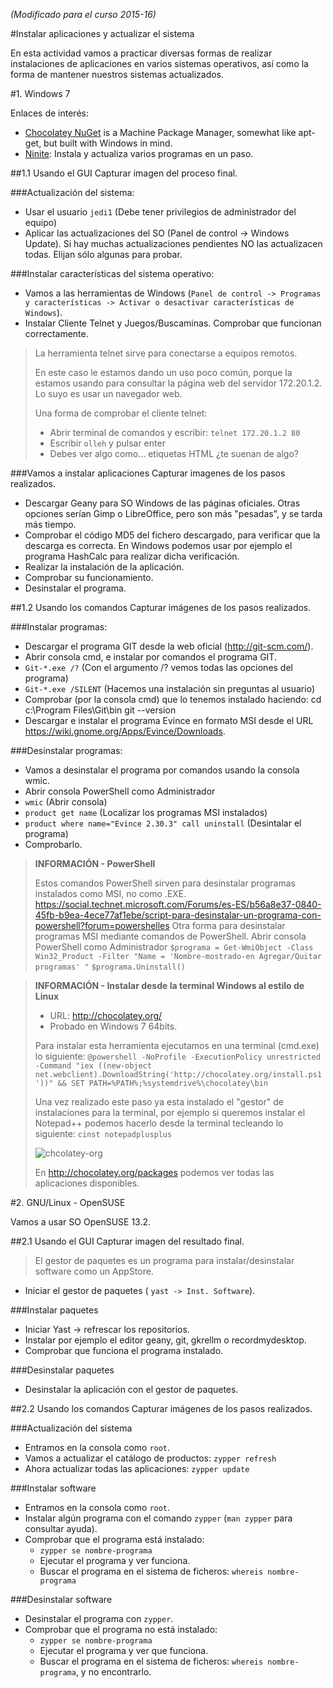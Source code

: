 
*(Modificado para el curso 2015-16)*

#Instalar aplicaciones y actualizar el sistema

En esta actividad vamos a practicar diversas formas de realizar instalaciones 
de aplicaciones en varios sistemas operativos, así como la forma de 
mantener nuestros sistemas actualizados.

#1. Windows 7 

Enlaces de interés:
* [Chocolatey NuGet](https://chocolatey.org/) is a Machine Package Manager, somewhat like apt-get, but built with Windows in mind.
* [Ninite](https://ninite.com/): Instala y actualiza varios programas en un paso.

##1.1 Usando el GUI
Capturar imagen del proceso final.

###Actualización del sistema:
* Usar el usuario `jedi1` (Debe tener privilegios de administrador del equipo)
* Aplicar las actualizaciones del SO (Panel de control -> Windows Update). 
Si hay muchas actualizaciones pendientes NO las actualizacen todas. Elijan sólo algunas para probar.

###Instalar características del sistema operativo:
* Vamos a las herramientas de Windows 
(`Panel de control -> Programas y características -> Activar o desactivar características de Windows`).
* Instalar Cliente Telnet y Juegos/Buscaminas. Comprobar que funcionan correctamente.

> La herramienta telnet sirve para conectarse a equipos remotos.
>
> En este caso le estamos dando un uso poco común, porque la estamos usando para consultar 
la página web del servidor 172.20.1.2. Lo suyo es usar un navegador web.
>
> Una forma de comprobar el cliente telnet:
> * Abrir terminal de comandos y escribir: `telnet 172.20.1.2 80`
> * Escribir `olleh` y pulsar enter
> * Debes ver algo como... etiquetas HTML ¿te suenan de algo?

###Vamos a instalar aplicaciones
Capturar imagenes de los pasos realizados. 
* Descargar Geany para SO Windows de las páginas oficiales. 
Otras opciones serían Gimp o LibreOffice, pero son más "pesadas", y se tarda más tiempo.
* Comprobar el código MD5 del fichero descargado, para verificar que la descarga es correcta. 
En Windows podemos usar por ejemplo el programa HashCalc para realizar dicha verificación.
* Realizar la instalación de la aplicación.
* Comprobar su funcionamiento.
* Desinstalar el programa.

##1.2 Usando los comandos
Capturar imágenes de los pasos realizados.

###Instalar programas:
* Descargar el programa GIT desde la web oficial (http://git-scm.com/).
* Abrir consola cmd, e instalar por comandos el programa GIT.
* `Git-*.exe /?` (Con el argumento /? vemos todas las opciones del programa)
* `Git-*.exe /SILENT` (Hacemos una instalación sin preguntas al usuario)
* Comprobar (por la consola cmd) que lo tenemos instalado haciendo:
    cd c:\Program Files\Git\bin
    git --version
* Descargar e instalar el programa Evince en formato MSI desde el URL https://wiki.gnome.org/Apps/Evince/Downloads.
          
###Desinstalar programas:
* Vamos a desinstalar el programa por comandos usando la consola wmic.
* Abrir consola PowerShell como Administrador
* `wmic` (Abrir consola)
* `product get name` (Localizar los programas MSI instalados)
* `product where name="Evince 2.30.3" call uninstall` (Desintalar el programa)
* Comprobarlo.

> **INFORMACIÓN - PowerShell**
>
> Estos comandos PowerShell sirven para desinstalar programas instalados como MSI, no como .EXE. https://social.technet.microsoft.com/Forums/es-ES/b56a8e37-0840-45fb-b9ea-4ece77af1ebe/script-para-desinstalar-un-programa-con-powershell?forum=powershelles
> Otra forma para desinstalar programas MSI mediante comandos de PowerShell.
> Abrir consola PowerShell como Administrador
> `$programa = Get-WmiObject -Class Win32_Product -Filter "Name = 'Nombre-mostrado-en Agregar/Quitar programas' "`
> `$programa.Uninstall()`

> **INFORMACIÓN - Instalar desde la terminal Windows al estilo de Linux**
> * URL: http://chocolatey.org/
> * Probado en Windows 7 64bits.
>
> Para instalar esta herramienta ejecutamos en una terminal (cmd.exe) lo siguiente:
`@powershell -NoProfile -ExecutionPolicy unrestricted -Command "iex ((new-object net.webclient).DownloadString('http://chocolatey.org/install.ps1'))" && SET PATH=%PATH%;%systemdrive%\chocolatey\bin`
>
> Una vez realizado este paso ya esta instalado el "gestor" de instalaciones para la terminal,
 por ejemplo si queremos instalar el Notepad++ podemos hacerlo desde la terminal tecleando lo siguiente: 
 `cinst notepadplusplus`
>
> ![chcolatey-org](./images/chcolatey-org.jpg)
>
> En http://chocolatey.org/packages podemos ver todas las aplicaciones disponibles.


#2. GNU/Linux - OpenSUSE

Vamos a usar SO OpenSUSE 13.2.

##2.1 Usando el GUI
Capturar imagen del resultado final.

> El gestor de paquetes es un programa para instalar/desinstalar software como un AppStore.
* Iniciar el gestor de paquetes ( `yast -> Inst. Software`). 

###Instalar paquetes
* Iniciar Yast -> refrescar los repositorios.
* Instalar por ejemplo el editor geany, git, gkrellm o recordmydesktop.
* Comprobar que funciona el programa instalado.

###Desinstalar paquetes
* Desinstalar la aplicación con el gestor de paquetes.

##2.2 Usando los comandos
Capturar imágenes de los pasos realizados.

###Actualización del sistema
* Entramos en la consola como `root`.
* Vamos a actualizar el catálogo de productos: `zypper refresh`
* Ahora actualizar todas las aplicaciones: `zypper update`

###Instalar software
* Entramos en la consola como `root`.
* Instalar algún programa con el comando `zypper` (`man zypper` para consultar ayuda).
* Comprobar que el programa está instalado:
    * `zypper se nombre-programa`
    * Ejecutar el programa y ver funciona.
    * Buscar el programa en el sistema de ficheros: `whereis nombre-programa`

###Desinstalar software
* Desinstalar el programa con `zypper`.
* Comprobar que el programa no está instalado:
    * `zypper se nombre-programa`
    * Ejecutar el programa y ver que funciona.
    * Buscar el programa en el sistema de ficheros: `whereis nombre-programa`, y no encontrarlo.


